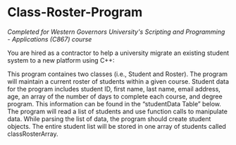 # Class-Roster-Program

*Completed for Western Governors University's Scripting and Programming - Applications (C867) course*

You are hired as a contractor to help a university migrate an existing student system to a new platform using C++:

This program containes two classes (i.e., Student and Roster). The program will maintain a current roster of students within a given course. Student data for the program includes student ID, first name, last name, email address, age, an array of the number of days to complete each course, and degree program. This information can be found in the “studentData Table” below. The program will read a list of students and use function calls to manipulate data. While parsing the list of data, the program should create student objects. The entire student list will be stored in one array of students called classRosterArray. 
